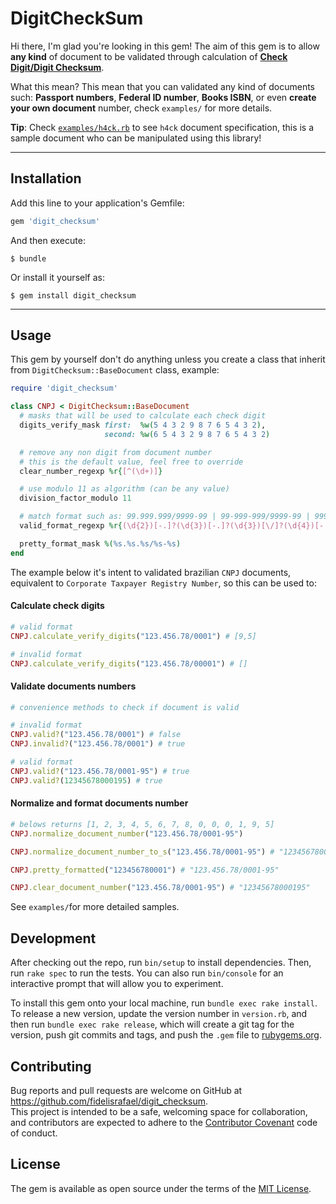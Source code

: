 # DigitCheckSum

Hi there, I'm glad you're looking in this gem!
The aim of this gem is to allow **any kind** of document to be validated through calculation of [**Check Digit/Digit Checksum**](https://en.wikipedia.org/wiki/Check_digit).

What this mean? This mean that you can validated any kind of documents such: **Passport numbers**, **Federal ID number**, **Books ISBN**, or even **create your own document** number, check `examples/` for more details.

**Tip**: Check [`examples/h4ck.rb`](examples/h4ck.rb) to see `h4ck` document specification, this is a sample document who can be manipulated using this library!

---

## Installation

Add this line to your application's Gemfile:

```ruby
gem 'digit_checksum'
```

And then execute:

    $ bundle

Or install it yourself as:

    $ gem install digit_checksum

---

## Usage

This gem by yourself don't do anything unless you create a class that inherit from `DigitChecksum::BaseDocument` class, example:

```ruby
require 'digit_checksum'

class CNPJ < DigitChecksum::BaseDocument
  # masks that will be used to calculate each check digit
  digits_verify_mask first:  %w(5 4 3 2 9 8 7 6 5 4 3 2),
                     second: %w(6 5 4 3 2 9 8 7 6 5 4 3 2)

  # remove any non digit from document number
  # this is the default value, feel free to override
  clear_number_regexp %r{[^(\d+)]}

  # use modulo 11 as algorithm (can be any value)
  division_factor_modulo 11

  # match format such as: 99.999.999/9999-99 | 99-999-999/9999-99 | 99999999/999999 | 99999999999999
  valid_format_regexp %r{(\d{2})[-.]?(\d{3})[-.]?(\d{3})[\/]?(\d{4})[-.]?(\d{2})}

  pretty_format_mask %(%s.%s.%s/%s-%s)
end
```

The example below it's intent to validated brazilian `CNPJ` documents, equivalent to `Corporate Taxpayer Registry Number`, so this can be used to:

#### Calculate check digits
```ruby
# valid format
CNPJ.calculate_verify_digits("123.456.78/0001") # [9,5]

# invalid format
CNPJ.calculate_verify_digits("123.456.78/00001") # []
```

#### Validate documents numbers
```ruby
# convenience methods to check if document is valid

# invalid format
CNPJ.valid?("123.456.78/0001") # false
CNPJ.invalid?("123.456.78/0001") # true

# valid format
CNPJ.valid?("123.456.78/0001-95") # true
CNPJ.valid?(12345678000195) # true

```

#### Normalize and format documents number

```ruby
# belows returns [1, 2, 3, 4, 5, 6, 7, 8, 0, 0, 0, 1, 9, 5]
CNPJ.normalize_document_number("123.456.78/0001-95") 

CNPJ.normalize_document_number_to_s("123.456.78/0001-95") # "12345678000195"

CNPJ.pretty_formatted("123456780001") # "123.456.78/0001-95"

CNPJ.clear_document_number("123.456.78/0001-95") # "12345678000195"
```

See `examples/`for more detailed samples.


## Development

After checking out the repo, run `bin/setup` to install dependencies. Then, run `rake spec` to run the tests. You can also run `bin/console` for an interactive prompt that will allow you to experiment.

To install this gem onto your local machine, run `bundle exec rake install`.   
To release a new version, update the version number in `version.rb`, and then run `bundle exec rake release`, which will create a git tag for the version, push git commits and tags, and push the `.gem` file to [rubygems.org](https://rubygems.org).

## Contributing

Bug reports and pull requests are welcome on GitHub at https://github.com/fidelisrafael/digit_checksum.   
This project is intended to be a safe, welcoming space for collaboration, and contributors are expected to adhere to the [Contributor Covenant](http://contributor-covenant.org) code of conduct.


## License

The gem is available as open source under the terms of the [MIT License](http://opensource.org/licenses/MIT).

